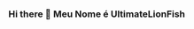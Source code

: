 ### Hi there 👋 Meu Nome é UltimateLionFish

<!--
**UltimateLionFish/UltimateLionFish** is a ✨ _special_ ✨ repository because its `README.md` (this file) appears on your GitHub profile.

😎 Boas Vindas Ao Meu Perfil 😎

- 🔭 Estou Estudando na Alura.
- 🌱 Estou Desenvolvendo na Linguagem JavaScript.
- 👯 Ultilizo Esse Espaço Para Minha Organização e Compartilhamento Dos Meus Projetos Desenvolvidos.
